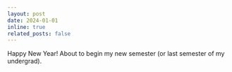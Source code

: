 ```yaml
---
layout: post
date: 2024-01-01
inline: true
related_posts: false
---
```


Happy New Year! About to begin my new semester (or last semester of my undergrad).
